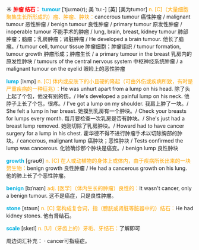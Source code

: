 ☀ <font color="red">**肿瘤 结石：**</font>
<font color="sky blue">**tumour**</font> [ˈtju:mə(r); 美 ˈtu:-]
[英] [美为tumor] <font color="orange">n. [C]（大量细胞聚集生长所形成的）瘤、肿瘤、肿块：</font>cancerous tumour 癌性肿瘤 / malignant tumour 恶性肿瘤 / benign tumour 良性肿瘤 / primary tumour 原发性肿瘤 / inoperable tumour 不能手术的肿瘤 / lung, brain, breast, kidney tumour 肺部肿瘤；脑瘤；乳房肿瘤；肾脏肿瘤 / He developed a brain tumour. 他长了脑瘤。/ tumour cell, tumour tissue 肿瘤细胞；肿瘤组织 / tumour formation, tumour growth 肿瘤形成；肿瘤生长 / a primary tumour in the breast 乳房内的原发性肿块 / tumours of the central nervous system 中枢神经系统肿瘤 / a malignant tumour on the eyelid 眼睑上的恶性肿瘤
           
<font color="sky blue">**lump**</font> [lʌmp]
<font color="orange">n. [C] 体内或皮肤下的小且硬的隆起（可由外伤或疾病所致，有时是严重疾病的一种征兆）：</font>He was unhurt apart from a lump on his head. 除了头上起了个包，他没有别的伤。/ He's developed a painful lump on his neck. 他脖子上长了个包，很疼。/ I've got a lump on my shoulder. 我肩上肿了一块。/ She felt a lump in her breast. 她摸到乳房有一个肿块。/ Check your breasts for lumps every month. 每月要检查一次乳房是否有肿块。/ She's just had a breast lump removed. 她刚切除了乳房肿块。/ Howard had to have cancer surgery for a lump in his chest. 霍华德不得不进行肿瘤手术以切除胸部的肿块。/ cancerous, malignant lump 癌肿块；恶性肿块 / Tests confirmed the lump was cancerous. 化验确诊那个肿块是癌变。/ benign lump 良性肿块

<font color="sky blue">**growth**</font> [ɡrəʊθ] 
<font color="orange">n. [C] 在人或动植物的身体上或体内，由于疾病所长出来的一块赘生物：</font>benign growth 良性肿瘤 / He had a cancerous growth on his lung. 他的肺上长了个恶性肿瘤。
           
<font color="sky blue">**benign**</font> [bɪˈnaɪn]
<font color="orange">adj. [医学]（体内生长的肿瘤）良性的：</font>It wasn't cancer, only a benign tumour. 这不是癌症，只是良性肿瘤。

<font color="sky blue">**stone**</font> [stəʊn] 
<font color="orange">n. [C] 常构成复合词，指（膀胱或肾脏等脏器中的）结石：</font>He had kidney stones. 他有肾结石。
           
<font color="sky blue">**scale**</font> [skeɪl]
<font color="orange">n. [U]（牙齿上的）牙垢、牙结石：</font>了解即可

周边词汇补充：
· cancer可指癌症。

